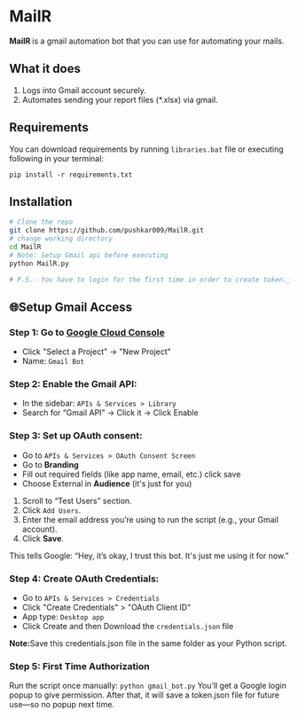 # MailR
<b>MailR </b> is a gmail automation bot that you can use for automating your mails.
## What it does
1. Logs into Gmail account securely.
2. Automates sending your report files (*.xlsx) via gmail.

## Requirements
You can download requirements by running `libraries.bat` file or executing following in your terminal:
```
pip install -r requirements.txt
```

## Installation
```bash
# Clone the repo
git clone https://github.com/pushkar009/MailR.git
# change working directory
cd MailR
# Note: Setup Gmail api before executing
python MailR.py

# P.S.- You have to login for the first time in order to create token.json 
```

## 🌐Setup Gmail Access

### Step 1: Go to [Google Cloud Console](https://console.cloud.google.com)
* Click "Select a Project" → "New Project"
* Name: ```Gmail Bot```

### Step 2: Enable the Gmail API:
* In the sidebar: ```APIs & Services > Library```
* Search for “Gmail API” → Click it → Click Enable

### Step 3: Set up OAuth consent:
* Go to ```APIs & Services > OAuth Consent Screen```
* Go to <b>Branding</b>
* Fill out required fields (like app name, email, etc.) click save
* Choose External in <b>Audience</b> (it's just for you)

1. Scroll to “Test Users” section.
2. Click ```Add Users```.
3. Enter the email address you’re using to run the script (e.g., your Gmail account).
4. Click <b>Save</b>.

This tells Google: “Hey, it’s okay, I trust this bot. It's just me using it for now.”

### Step 4: Create OAuth Credentials:
* Go to ```APIs & Services > Credentials```
* Click "Create Credentials" > "OAuth Client ID"
* App type: ```Desktop app```
* Click Create and then Download the ```credentials.json``` file

<b>Note:</b>Save this credentials.json file in the same folder as your Python script.

### Step 5: First Time Authorization
Run the script once manually:
`` python gmail_bot.py ``
You’ll get a Google login popup to give permission. After that, it will save a token.json file for future use—so no popup next time.
